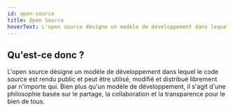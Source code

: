 ```yaml
---
id: open-source
title: Open Source
hoverText: L'open source désigne un modèle de développement dans lequel le code source est rendu public et peut être utilisé, modifié et distribué librement par n'importe qui. Bien plus qu'un modèle de développement, il s'agit d'une philosophie basée sur le partage, la collaboration et la transparence pour le bien de tous !
---
```


## Qu'est-ce donc ?

L'open source désigne un modèle de développement dans lequel le code source est rendu public et peut être utilisé, modifié et distribué librement par n'importe qui. Bien plus qu'un modèle de développement, il s'agit d'une philosophie basée sur le partage, la collaboration et la transparence pour le bien de tous.  